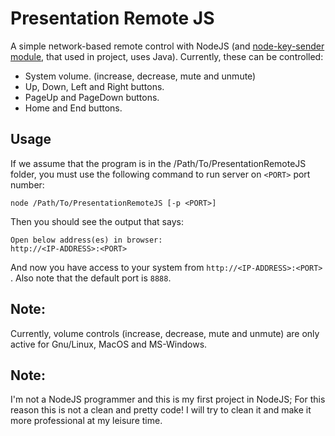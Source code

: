 # Presentation Remote JS
A simple network-based remote control with NodeJS (and [node-key-sender module](https://github.com/garimpeiro-it/node-key-sender), that used in project, uses Java).
Currently, these can be controlled:
+ System volume. (increase, decrease, mute and unmute)
+ Up, Down, Left and Right buttons.
+ PageUp and PageDown buttons.
+ Home and End buttons.

## Usage
If we assume that the program is in the /Path/To/PresentationRemoteJS folder, you must use the following command to run server on `<PORT>` port number:
```
node /Path/To/PresentationRemoteJS [-p <PORT>]
```
Then you should see the output that says:
```
Open below address(es) in browser:
http://<IP-ADDRESS>:<PORT>
```
And now you have access to your system from `http://<IP-ADDRESS>:<PORT>` .
Also note that the default port is `8888`.

## Note:
Currently, volume controls (increase, decrease, mute and unmute) are only active for Gnu/Linux, MacOS and MS-Windows.
## Note:
I'm not a NodeJS programmer and this is my first project in NodeJS; For this reason this is not a clean and pretty code! I will try to clean it and make it more professional at my leisure time.
